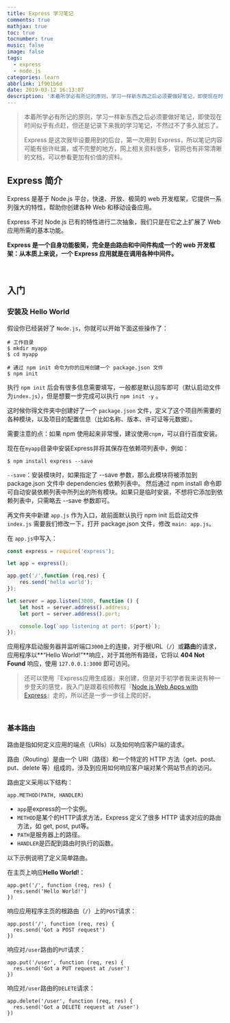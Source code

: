 ```yaml
---
title: Express 学习笔记
comments: true
mathjax: true
toc: true
tocnumber: true
music: false
image: false
tags:
  - express
  - node.js
categories: learn
abbrlink: 1f901b6d
date: 2019-03-12 16:13:07
description: '本着所学必有所记的原则，学习一样新东西之后必须要做好笔记，即使现在时间似乎有点赶，但还是记录下来我的学习笔记，不然过不了多久就忘了。<br>Express 是基于 Node.js 平台，快速、开放、极简的 web 开发框架，它提供一系列强大的特性，帮助你创建各种 Web 和移动设备应用。'
---
```





> 本着所学必有所记的原则，学习一样新东西之后必须要做好笔记，即使现在时间似乎有点赶，但还是记录下来我的学习笔记，不然过不了多久就忘了。
>
> Express 是这次我毕设要用到的后台，第一次用到 Express，所以笔记内容可能有些许纰漏，或不完整的地方，网上相关资料很多，官网也有非常清晰的文档，可以参看更加有价值的资料。



## Express 简介

Express 是基于 Node.js 平台，快速、开放、极简的 web 开发框架，它提供一系列强大的特性，帮助你创建各种 Web 和移动设备应用。

Express 不对 Node.js 已有的特性进行二次抽象，我们只是在它之上扩展了 Web 应用所需的基本功能。

**Express 是一个自身功能极简，完全是由路由和中间件构成一个的 web 开发框架：从本质上来说，一个 Express 应用就是在调用各种中间件。**

​        

## 入门

### 安装及 Hello World

假设你已经装好了 `Node.js`，你就可以开始下面这些操作了：

```
# 工作目录
$ mkdir myapp
$ cd myapp

# 通过 npm init 命令为你的应用创建一个 package.json 文件
$ npm init
```

执行 `npm init` 后会有很多信息需要填写，一般都是默认回车即可（默认启动文件为`index.js`），但是想要一步完成可以执行 `npm init -y` 。

这时候你得文件夹中创建好了一个 `package.json` 文件，定义了这个项目所需要的各种模块，以及项目的配置信息（比如名称、版本、许可证等元数据）。

需要注意的点：如果 npm 使用起来非常慢，建议使用`cnpm`，可以自行百度安装。

现在在`myapp`目录中安装Express并将其保存在依赖项列表中，例如：

```
$ npm install express --save
```

`--save`：安装模块时，如果指定了 --save 参数，那么此模块将被添加到 package.json 文件中 dependencies 依赖列表中。 然后通过 npm install 命令即可自动安装依赖列表中所列出的所有模块。如果只是临时安装，不想将它添加到依赖列表中，只需略去 --save 参数即可。

再文件夹中新建 `app.js` 作为入口，故前面默认执行 npm init 后启动文件 `index.js` 需要我们修改一下，打开 package.json 文件，修改 `main: app.js`。

在 `app.js`中写入：

```js
const express = require('express');

let app = express();

app.get('/',function (req,res) {
    res.send('hello world');
});

let server = app.listen(3000, function () {
    let host = server.address().address;
    let port = server.address().port;

    console.log(`app listening at port: ${port}`);
});
```

应用程序启动服务器并监听端口`3000`上的连接，对于根URL（`/`）或**路由**的请求，应用程序以**“Hello World!”**响应，对于其他所有路径，它将以 **404 Not Found** 响应，使用 `127.0.0.1:3000` 即可访问。

> 还可以使用『Express应用生成器』来创建，但是对于初学者我来说有种一步登天的感觉，我入门是跟着视频教程『[Node js Web Apps with Express](https://www.bilibili.com/video/av9570082/)』走的，所以还是一步一步往上爬的好。

​        

### 基本路由

路由是指如何定义应用的端点（URIs）以及如何响应客户端的请求。

路由（Routing）是由一个 URI（路径）和一个特定的 HTTP 方法（get、post、put、delete 等）组成的，涉及到应用如何响应客户端对某个网站节点的访问。

路由定义采用以下结构：

```
app.METHOD(PATH, HANDLER)
```

* `app`是express的一个实例。
* `METHOD`是某个的HTTP请求方法，Express 定义了很多 HTTP 请求对应的路由方法，如 get, post, put等。
* `PATH`是服务器上的路径。
* `HANDLER`是匹配到路由时执行的函数。



以下示例说明了定义简单路由。

在主页上响应**Hello World!**：

```
app.get('/', function (req, res) {
  res.send('Hello World!')
})
```

响应应用程序主页的根路由（`/`）上的`POST`请求：

```
app.post('/', function (req, res) {
  res.send('Got a POST request')
})
```

响应对`/user`路由的`PUT`请求：

```
app.put('/user', function (req, res) {
  res.send('Got a PUT request at /user')
})
```

响应对`/user`路由的`DELETE`请求：

```
app.delete('/user', function (req, res) {
  res.send('Got a DELETE request at /user')
})
```

​         

   

